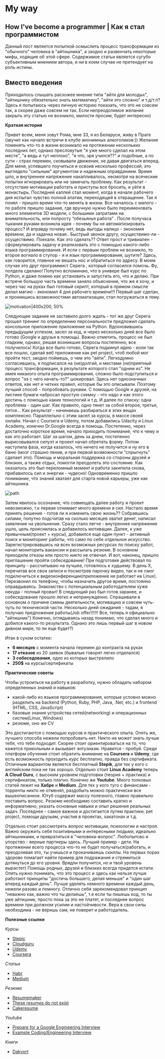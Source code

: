 # My way
## How I've become a programmer | Как я стал программистом

Данный пост является попыткой осмыслить процесс трансформации из "обычного" человека в "айтишника", а заодно и развенчать некоторые мифы, ходящие об этой сфере.
Содержимое статьи является сугубо субъективным мнением автора, и ни в коем случае не претендует на роль истины.

## Вместо введения

Приходилось слышать расхожее мнение типа "айти для молодых", "айтишнику обязательно знать математику", "айти это сложно" и т.д/т.п?
Здесь я попытаюсь через личную историю показать, что это не совсем так, а скорее даже совсем не так.
Если непреодолимое желание закрыть эту статью не возникло, милости просим, будет интересно)

**Краткая история**

Привет всем, меня зовут Рома, мне 33, я из Беларуси, живу в Праге (звучит как начало встречи в клубе анонимных алкоголиков:))
Желание поменять что-то в жизни возникало на протяжении нескольких последних лет, однако пресловутые "я уже много сделал на этом месте", "а ведь и тут неплохо", "я что, зря учился??" и подобные, а по сути - страх перемен, сковывали движения, не давая двигаться вперед. Для меня, успевшего поучиться и освоив несколько профессий, это выглядело "сильным" аргументом и надежным оправданием. Время шло, и внутреннее напряжение накапливалось, несмотря на всяческие попытки игнорировать или не замечать проблему. Как результат - отсутствие мотивации работать и приступы все бросить, и уйти в монастырь. Последней каплей стал момент, когда в начале рабочего дня испытал чувство полной апатии, переходящей в отвращение. Так я понял - пришло время что-то менять в жизни.
Все началось с малого - по работе пришло задание, где вручную нужно было переименовать много элементов 3D модели, с большими затратами на внимательность, или попросту “обезьянья работа” . После получаса тыкания руками возникла идея - почему бы не автоматизировать процесс? И вправду почему нет, ведь выгоды налицо - экономия времени, да и задачка новая.. Быстрый звонок другу, осуществимо-ли - осуществимо. Поехали. Как это сделать?? Ответ прост и тривиален - сформулировать задачу и реализовать это с помощью какого-либо языка программирования. И если с первым проблем не возникло, то второе вогнало в ступор - я и язык программирования, шутите? Здесь, как говорится, главное не вешать нос и обратиться по адресу. В моем случае это друг программист Серега , который согласился помочь. Фу, полдела сделано! Попутно вспоминаю, что в универе был курс по Python, и даже помню как установить и запустить его, что и делаю. При встрече большую часть времени заняло объяснение, что же я хочу, и через час на руках был готовый скрипт, который в прямом смысле делал магию - экономил 4 дня рабочего времени!!! Первый шаг сделан, и проникшись возможностями автоматизации, стал погружаться в тему.

![motivation|400x200, 50%](img/img1.jpg)

Следующее задание не заставило долго ждать - тот же друг Серега прошел тренинг по определению персональности предложил сделать консольное приложение приложение на Python. Вдохновившись предыдущим успехом, засел за код, и через несколько дней все было готово (Google и друзья в помощь). Важно отметить, процесс не был гладким, однако, решая возникшие вопросы постепенно, все получилось!
Когда все было готово, Серега подкинул идею - коли так все пошло, сделай веб приложение как pet project, чтоб любой мог пройти тест, заодно поймешь, о чем это "айти". Легкодумно согласившись, я подписался на (не)долгий, и местами (не)приятный процесс трансформации, в результате которого стал "одним из".
Не имея никакого опыта программирования, сложно было подступиться и вопрос "ээ с чего начать-то?" шокировал. Здесь нет однозначных ответов, как нет и четких правил, которые бы это описывали. Поэтому лучший способ - попробовать руками. С помощью Google и друзей, на листике бумаги набросал простую схемку - что надо и как этого достичь с помощью каких технологий и т.д. И далее по списку: одна проблема - один шаг. Как правило, одно тянет за собой второе, третье, пятое... Как результат - начинаешь разбираться в этих вещах комплексно.
Параллельно с этим засел за курсы, в массе своей онлайн. Начал с Coursera и Udemy, потом добавились Udacity и Linux Academy, конечно Dr.Google всегда в помощь. Постепенно, через достаточно короткое время, начало приходить понимание, что к чему и как это работает. Шаг за шагом, день за днем, постепенно вырисовывался силуэт и проект начал обретать форму. Потом наступила фаза, когда казалось, что ничего не получится и ну его в баню (мозг страшно ленив, и при первой возможности "спрыгнуть" сделает это). Помощь и моральная поддержка со стороны друзей и близких, а также отдых, помогли преодолеть это состояние. Как оказалось это был переломный момент и работа закипела снова, прибавилось сил и энергии - чудесно! Одновременно пришло понимание, что знаний хватает для старта новой карьеры, уже как айтишника.

![path](img/img2.jpg)

Затем явилось осознание, что совмещать далее работу и проект невозможно, т.к первая отнимает много времени и сил. Настало время принять решение - готов ли я изменить свою жизнь?? Собравшись силами, попутно подсчитав на сколько месяцев хватит денег, написал заявление на увольнение. Сразу стало легче - внутреннее напряжение ушло, цель прояснилась и добавилось мотивации. Далее, к уже привычным(проект + курсы), добавился еще один пункт - активный поиск и мониторинг работы, что само по себе отдельное искусство.
Зарегистрировавшись на всех возможных ресурсах по поиску работ, начал мониторить вакансии и рассылать резюме. В основном приходили отказы или просто никто не отвечал. И вот, наконец, пришло приглашение пройти собеседование! При подготовке действовал по принципу - рассчитываю на лучшее, готовлюсь к худшему. В день Х, перечитав все свои записи и посмотрев парочку видео, так и не смог подключиться к видеоконференции(приложение не работает на Linux). Перезвонил по телефону, чтобы назначить другое время, постоянно оправдываясь. Знакомство с потенциальным работодателем хуже некуда - полный провал! В следующий раз был готов заранее, и собеседование прошло легко и непринужденно. Спрашивали в основном о причине смены деятельности, мотивацию и совсем чуть-чуть по технической части. Несколько дней ожидания - тадам, я получаю предложение работы(Job offer)!!!!! Все, теперь я официально "айтишник")
Конечно, оглядываясь назад понимаю, что сделал много и добился какого-то результата. Однако это лишь первый шаг в новом дивном мире, то ли еще будет?)

Итак в сухом остатке:
- **6 месяцев** с момента начала перемен до контракта на руках
- **17 отказов** из 20 заявок (бывалые говорят легко отделался)
- **3 собеседования**, одно из которых выстрелило
- **250$** на курсы/сертификаты 

**Практические советы**

Чтобы устроиться на работу в разработку, нужно обладать набором определенных знаний и навыков:
- какой-либо из языков программирования, которые условно можно разделить на backend (Python, Ruby, PHP, Java, .Net, etc.) и frontend (HTML, CSS, JavaScript)
- базовые знания устройства сетей(networking) и операционных систем(Linux, Windows)
- резюме, оно же CV

Это достигаются с помощью курсов и практического опыта. Опять же, лучшего способа нежели попробовать нет. Никто не может знать лучше тебя, что тебе подходит. Скорее стоит ориентироваться на то, что кажется прикольным и вызывает энтузиазм. Нравится - пробуй.
Среди платформ обучения стоит обратить внимание на **Coursera** и **Udemy**, где есть возможность проходить курс бесплатно, правда без сертификата. Отличным вариантом является бесплатный **Stepik**, для тех у кого с английским пока не так хорошо. Отдельно стоит **Linux Academy** теперь **A Cloud Guru**, с высоким уровнем подготовки (теория + практика) и сертификатом, только платно. Конечно же **Youtube**. Много толковых статей лежит на **Хабре** и **Medium**.
Для тех у кого туго с финансами - торренты никто не отменял, раздобыть можно практически все вышеописанное. Ютуб содержит массу полезного, главно правильно поставить вопрос.
Резюме необходимо составить кратко и информативно, указать основные навыки и опыт решения реальных задач. Последнее - самое важное и достигается путем практики, pet project, помощи друзьям, участия в проектах, хакатонах и т.д.

Отдельно стоит рассмотреть вопрос мотивации, психологии и настроя.
Важно окружить себя позитивными и интересными людьми, идеально айтишниками, и превратиться в "человека-вопрос". Любопытсво и упорство - верные партнеры здесь. Лучший пример - дети. На протяжении всего процесса что-то не будет получаться/работать, и преодолевая это, ты учишься и прокачиваешь скиллы. На первых порах здорово помагает найти пример для подражания и стремиться дотянуться до его уровня. Врядли получится, но и твой уровень вырастет)
Помощь родных, друзей и близких всегда придется кстати.
Опять нужно понимать, что это процесс и здесь как нельзя лучше работают принципы "достичь большего, делая меньше" и "один шаг вперед каждый день". Лучше уделять немного времени каждый день, нежели разово и помногу.
Отлично себя зарекомендовал принцип "неважно как, важно что ты делаешь", т.е если ты пишешь код, то ты уже айтишник, просто пока за это не платят, и последнее вопрос времени при должном усилии и настойчивости. Вера в свои силы необходима - не веришь сам, не поверит и работодатель.

**Полезные ссылки**

*Курсы*

- [Stepic](https://stepik.org/catalog?language=en)
- [Cloudguru](https://www.pluralsight.com/cloud-guru)
- [Udemy](https://www.udemy.com/)
- [Coursera](https://www.coursera.org/)

*Статьи*

- [Habr](https://habr.com/ru/)
- [Medium](https://medium.com/)

*Резюме*

- [Resumemaker](https://www.resumemaker.online/)
- [These resumes do not exist](https://thisresumedoesnotexist.com/) 
- [Cakeresume](https://www.cakeresume.com/Engineering-resume-samples)

*Youtube*

- [Prepare for a Google Engineering Interview](https://youtu.be/ko-KkSmp-Lk)
- [Example Coding/Engineering Interview](https://youtu.be/XKu_SEDAykw)

*Книги*

- [Dakvort](https://mybook.ru/author/angela-dakvort/tverdost-haraktera-kak-razvit-v-sebe-glavnoe-kache/read/)
